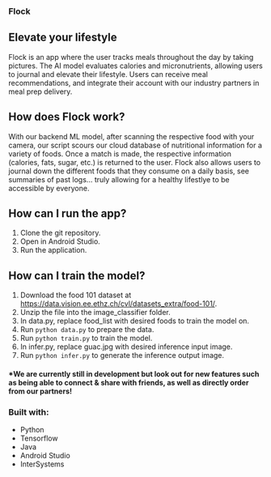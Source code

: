 ### Flock
## Elevate your lifestyle
Flock is an app where the user tracks meals throughout the day by taking pictures. The AI model evaluates calories and micronutrients, allowing users to journal and elevate their lifestyle. Users can receive meal recommendations, and integrate their account with our industry partners in meal prep delivery. 

## How does Flock work?
With our backend ML model, after scanning the respective food with your camera, our script scours our cloud database of nutritional information for a variety of foods. Once a match is made, the respective information (calories, fats, sugar, etc.) is returned to the user. Flock also allows users to journal down the different foods that they consume on a daily basis, see summaries of past logs... truly allowing for a healthy lifestlye to be accessible by everyone.

## How can I run the app?
1. Clone the git repository.
2. Open in Android Studio.
3. Run the application.

## How can I train the model?
1. Download the food 101 dataset at https://data.vision.ee.ethz.ch/cvl/datasets_extra/food-101/.
2. Unzip the file into the image_classifier folder.
3. In data.py, replace food_list with desired foods to train the model on.
4. Run `python data.py` to prepare the data.
5. Run `python train.py` to train the model.
6. In infer.py, replace guac.jpg with desired inference input image.
7. Run `python infer.py` to generate the inference output image.

#### *We are currently still in development but look out for new features such as being able to connect & share with friends, as well as directly order from our partners!

### Built with: 
* Python
* Tensorflow
* Java
* Android Studio
* InterSystems
